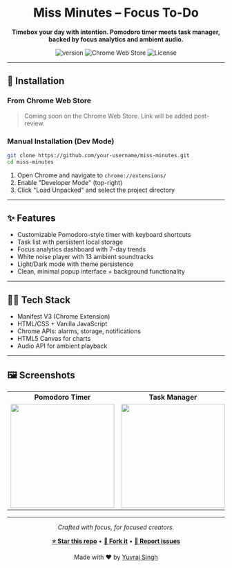 <h1 align="center">Miss Minutes – Focus To-Do</h1>
<p align="center"><strong>Timebox your day with intention. Pomodoro timer meets task manager, backed by focus analytics and ambient audio.</strong></p>

<p align="center">
  <img alt="version" src="https://img.shields.io/badge/version-1.0.0-blueviolet?style=flat-square" />
  <img alt="Chrome Web Store" src="https://img.shields.io/badge/Coming%20Soon-Chrome%20Web%20Store-orange?style=flat-square" />
  <img alt="License" src="https://img.shields.io/badge/license-MIT-green?style=flat-square" />
</p>

---

## 🔧 Installation

### From Chrome Web Store

> Coming soon on the Chrome Web Store. Link will be added post-review.

### Manual Installation (Dev Mode)

```bash
git clone https://github.com/your-username/miss-minutes.git
cd miss-minutes
````

1. Open Chrome and navigate to `chrome://extensions/`
2. Enable "Developer Mode" (top-right)
3. Click "Load Unpacked" and select the project directory

---

## ✨ Features

* Customizable Pomodoro-style timer with keyboard shortcuts
* Task list with persistent local storage
* Focus analytics dashboard with 7-day trends
* White noise player with 13 ambient soundtracks
* Light/Dark mode with theme persistence
* Clean, minimal popup interface + background functionality

---

## 🧑‍💻 Tech Stack

* Manifest V3 (Chrome Extension)
* HTML/CSS + Vanilla JavaScript
* Chrome APIs: alarms, storage, notifications
* HTML5 Canvas for charts
* Audio API for ambient playback

---

## 🖼️ Screenshots

<table>
  <tr>
    <td align="center"><strong>Pomodoro Timer</strong></td>
    <td align="center"><strong>Task Manager</strong></td>
    <td align="center"><strong>Analytics</strong></td>
  </tr>
  <tr>
    <td><img src="screenshots/timer.png" width="240"/></td>
    <td><img src="screenshots/tasks.png" width="240"/></td>
    <td><img src="screenshots/analytics.png" width="240"/></td>
  </tr>
</table>

---
<div align="center">

<p align="center"><i>Crafted with focus, for focused creators.</i></p>


**[⭐ Star this repo](https://github.com/YuvvrajSingh/miss-minutes)** • **[🍴 Fork it](https://github.com/YuvvrajSingh/miss-minutes/fork)** • **[📝 Report issues](https://github.com/YuvvrajSingh/miss-minutes/issues)**

Made with ❤️ by [Yuvraj Singh](https://github.com/YuvvrajSingh)

</div>
